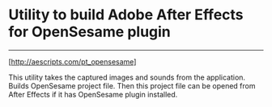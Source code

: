 # Utility to build Adobe After Effects for OpenSesame plugin
---

[http://aescripts.com/pt_opensesame]



This utility takes the captured images and sounds from the application. 
Builds OpenSesame project file. Then this project file can be opened from 
After Effects if it has OpenSesame plugin installed.

